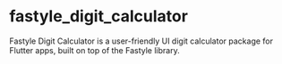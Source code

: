 # fastyle_digit_calculator

Fastyle Digit Calculator is a user-friendly UI digit calculator package for Flutter apps, built on top of the Fastyle library.
